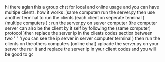 hi there agian this a group chat for local and online usage and you can have multipe clients.
how it works :(same computer) run the server.py then use another terminal to run the clients (each client on seperate terminal ) 
(multipe computers ) : run the server.py on server computer (the computer server can also be the client by it self by following the (same computer) protocol )then  replace the server ip in the clients
codes section between two ' " '(you can see the ip server in server computer terminal ) then run the clients on the others computers 
(online chat) uploade the server.py on your server the run it and replace the server ip in your client codes and you will be good to go
